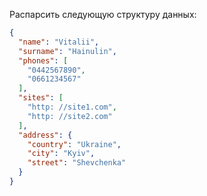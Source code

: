 Распарсить следующую структуру данных:  
```json
{
  "name": "Vitalii",
  "surname": "Hainulin",
  "phones": [
    "044­256­78­90",
    "066­123­45­67"
  ],
  "sites": [
    "http: //site1.com",
    "http: //site2.com"
  ],
  "address": {
    "country": "Ukraine",
    "city": "Kyiv",
    "street": "Shevchenka"
  }
}
```
